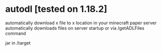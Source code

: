 # autodl [tested on 1.18.2]
automatically download x file to x location in your minecraft paper server
automatically downloads files on server startup or via /getADLFiles command

jar in /target

